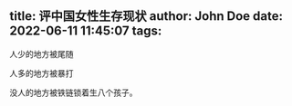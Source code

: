 title: 评中国女性生存现状
author: John Doe
date: 2022-06-11 11:45:07
tags:
---
人少的地方被尾随<!-- more -->

人多的地方被暴打

没人的地方被铁链锁着生八个孩子。